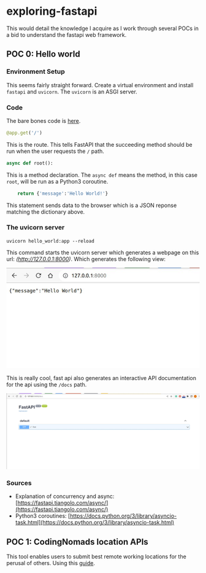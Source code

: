 # exploring-fastapi

This would detail the knowledge I acquire as I work through several POCs in a bid to understand the fastapi web framework.

## POC 0: Hello world

### Environment Setup

This seems fairly straight forward. Create a virtual environment and install `fastapi` and `uvicorn`. The `uvicorn` is an ASGI server.

### Code

The bare bones code is [here](http://).

```python
@app.get('/')
```

This is the route. This tells FastAPI that the succeeding method should be run when the user requests the `/` path.

```python
async def root():
```

This is a method declaration. The `async def` means the method, in this case `root`, will be run as a Python3 coroutine.

```python
    return {'message':'Hello World!'}
```

This statement sends data to the browser which is a JSON reponse matching the dictionary above.

### The uvicorn server

```terminal
uvicorn hello_world:app --reload
```

This command starts the uvicorn server which generates a webpage on this url: *(<http://127.0.0.1:8000>)*. Which generates the following view:

![hello world](/images/hello_world.jpg)

This is really cool, fast api also generates an interactive API documentation for the api using the `/docs` path.

![interactive docs](/images/interactive_docs.jpg)

### Sources

- Explanation of concurrency and async: [https://fastapi.tiangolo.com/async/](https://fastapi.tiangolo.com/async/)
- Python3 coroutines: [https://docs.python.org/3/library/asyncio-task.html](https://docs.python.org/3/library/asyncio-task.html)

## POC 1: CodingNomads location APIs

This tool enables users to submit best remote working locations for the perusal of others. Using this [guide](https://codingnomads.co/blog/python-fastapi-tutorial).
